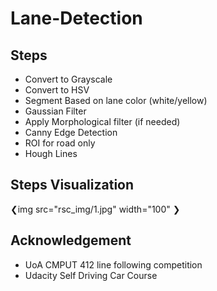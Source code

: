 # Lane-Detection

## Steps
* Convert to Grayscale
* Convert to HSV
* Segment Based on lane color (white/yellow)
* Gaussian Filter
* Apply Morphological filter (if needed)
* Canny Edge Detection
* ROI for road only
* Hough Lines
## Steps Visualization 
❮img src="rsc_img/1.jpg" width="100" ❯

## Acknowledgement 
* UoA CMPUT 412 line following competition 
* Udacity Self Driving Car Course 
